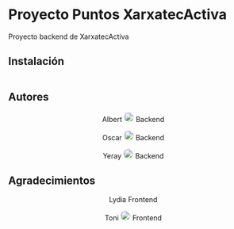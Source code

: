 # Proyecto Puntos XarxatecActiva

Proyecto backend de XarxatecActiva

## Instalación

```bash

```

## Autores

<p align="center">Albert <a href="https://github.com/Albertsalespascual"><img src="https://avatars.githubusercontent.com/u/106590031?v=4" alt="@Albertsalespascual" width="20" height="20" style="border-radius: 50%" /></a> Backend</p>
<p align="center">Oscar <a href="https://github.com/Wokansgar"><img src="https://avatars.githubusercontent.com/u/106590171?v=4" alt="@Wokansgar" width="20" height="20" style="border-radius: 50%" /></a> Backend</p>
<p align="center">Yeray <a href="https://github.com/YerayAR89"><img src="https://avatars.githubusercontent.com/u/102992791?v=4" alt="@YerayAR89" width="20" height="20" style="border-radius: 50%" /></a> Backend</p>

## Agradecimientos

<p align="center">Lydia  Frontend</p>
<p align="center">Toni <a href="https://https://github.com/Tonichu"><img src="https://avatars.githubusercontent.com/u/106589976?v=4" alt="@Tonichu" width="20" height="20" style="border-radius: 50%" /></a> Frontend</p>
